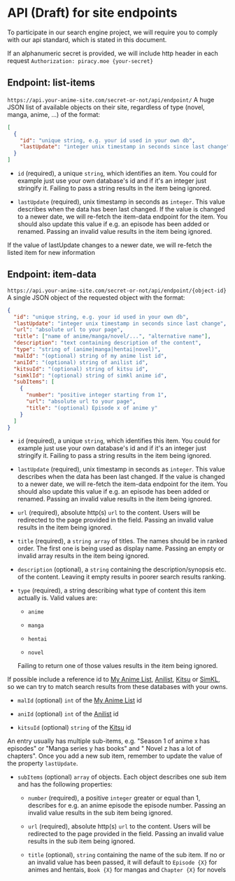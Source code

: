 # API (Draft) for site endpoints

To participate in our search engine project, we will require you to comply with our api standard, which is stated in
this document.

If an alphanumeric secret is provided, we will include http header in each request
`Authorization: piracy.moe {your-secret}`

## Endpoint: list-items

`https://api.your-anime-site.com/secret-or-not/api/endpoint/`
A huge JSON list of available objects on their site, regardless of type (novel, manga, anime, ...) of the format:

```json
[
  {
    "id": "unique string, e.g. your id used in your own db",
    "lastUpdate": "integer unix timestamp in seconds since last change"
  }
]
```

- `id` (required), a unique `string`, which identifies an item. You could for example just use your own database's id
  and if it's an integer just stringify it. Failing to pass a string results in the item being ignored.

- `lastUpdate` (required), unix timestamp in seconds as `integer`. This value describes when the data has been last
  changed. If the value is changed to a newer date, we will re-fetch the item-data endpoint for the item. You should
  also update this value if e.g. an episode has been added or renamed. Passing an invalid value results in the item
  being ignored.

If the value of lastUpdate changes to a newer date, we will re-fetch the listed item for new information

## Endpoint: item-data

`https://api.your-anime-site.com/secret-or-not/api/endpoint/{object-id}`
A single JSON object of the requested object with the format:

```json
{
  "id": "unique string, e.g. your id used in your own db",
  "lastUpdate": "integer unix timestamp in seconds since last change",
  "url": "absolute url to your page",
  "title": ["name of anime/manga/novel/...", "alternative name"],
  "description": "text containing description of the content",
  "type": "string of (anime|manga|hentai|novel)",
  "malId": "(optional) string of my anime list id",
  "aniId": "(optional) string of anilist id",
  "kitsuId": "(optional) string of kitsu id",
  "simklId": "(optional) string of simkl anime id",
  "subItems": [
    {
      "number": "positive integer starting from 1",
      "url": "absolute url to your page",
      "title": "(optional) Episode x of anime y"
    }
  ]
}
```

- `id` (required), a unique `string`, which identifies this item. You could for example just use your own database's id
  and if it's an integer just stringify it. Failing to pass a string results in the item being ignored.

- `lastUpdate` (required), unix timestamp in seconds as `integer`. This value describes when the data has been last
  changed. If the value is changed to a newer date, we will re-fetch the item-data endpoint for the item. You should
  also update this value if e.g. an episode has been added or renamed. Passing an invalid value results in the item
  being ignored.

- `url` (required), absolute http(s) `url` to the content. Users will be redirected to the page provided in the field.
  Passing an invalid value results in the item being ignored.

- `title` (required), a `string array` of titles. The names should be in ranked order. The first one is being used as
  display name. Passing an empty or invalid array results in the item being ignored.

- `description` (optional), a `string` containing the description/synopsis etc. of the content. Leaving it empty results
  in poorer search results ranking.

- `type` (required), a string describing what type of content this item actually is. Valid values are:

  - `anime`

  - `manga`

  - `hentai`

  - `novel`

  Failing to return one of those values results in the item being ignored.

If possible include a reference id to [My Anime List](https://myanimelist.net/), [Anilist](https://anilist.co/),
[Kitsu](https://kitsu.io/) or [SimKL](https://simkl.com/), so we can try to match search results from these databases
with your owns.

- `malId` (optional) `int` of the [My Anime List](https://myanimelist.net/) id

- `aniId` (optional) `int` of the [Anilist](https://anilist.co/) id

- `kitsuId` (optional) `string` of the [Kitsu](https://kitsu.io/) id

An entry usually has multiple sub-items, e.g. "Season 1 of anime x has episodes" or "Manga series y has books" and "
Novel z has a lot of chapters". Once you add a new sub item, remember to update the value of the property `lastUpdate`.

- `subItems` (optional) `array` of objects. Each object describes one sub item and has the following properties:

  - `number` (required), a positive `integer` greater or equal than 1, describes for e.g. an anime episode the episode
    number. Passing an invalid value results in the sub item being ignored.

  - `url` (required), absolute http(s) `url` to the content. Users will be redirected to the page provided in the
    field. Passing an invalid value results in the sub item being ignored.

  - `title` (optional), `string` containing the name of the sub item. If no or an invalid value has been passed, it
    will default to `Episode {X}` for animes and hentais, `Book {X}` for mangas and `Chapter {X}` for novels
